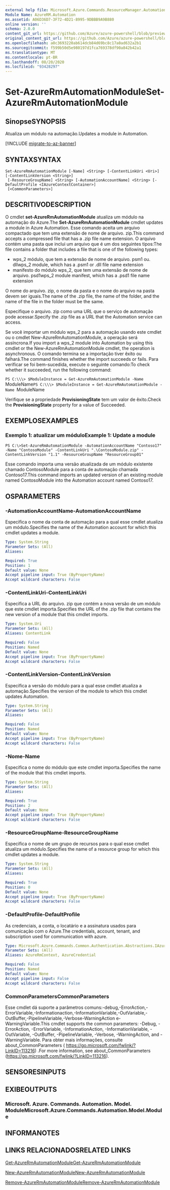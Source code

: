 ```yaml
---
external help file: Microsoft.Azure.Commands.ResourceManager.Automation.dll-Help.xml
Module Name: AzureRM.Automation
ms.assetid: A06D36D7-3F72-4D21-8995-9DBBB9A9B880
online version: ''
schema: 2.0.0
content_git_url: https://github.com/Azure/azure-powershell/blob/preview/src/ResourceManager/Automation/Commands.Automation/help/Set-AzureRmAutomationModule.md
original_content_git_url: https://github.com/Azure/azure-powershell/blob/preview/src/ResourceManager/Automation/Commands.Automation/help/Set-AzureRmAutomationModule.md
ms.openlocfilehash: a0c3693220ab614dcb84d69bc8c17a0ad632a2b1
ms.sourcegitcommit: f599b50d5e980197d1fca769378df90a842b42a1
ms.translationtype: MT
ms.contentlocale: pt-BR
ms.lasthandoff: 08/20/2020
ms.locfileid: "93428297"
---
```

# <span data-ttu-id="cb685-101">Set-AzureRmAutomationModule</span><span class="sxs-lookup"><span data-stu-id="cb685-101">Set-AzureRmAutomationModule</span></span>

## <span data-ttu-id="cb685-102">Sinopse</span><span class="sxs-lookup"><span data-stu-id="cb685-102">SYNOPSIS</span></span>
<span data-ttu-id="cb685-103">Atualiza um módulo na automação.</span><span class="sxs-lookup"><span data-stu-id="cb685-103">Updates a module in Automation.</span></span>

[!INCLUDE [migrate-to-az-banner](../../includes/migrate-to-az-banner.md)]

## <span data-ttu-id="cb685-104">SYNTAX</span><span class="sxs-lookup"><span data-stu-id="cb685-104">SYNTAX</span></span>

```
Set-AzureRmAutomationModule [-Name] <String> [-ContentLinkUri <Uri>] [-ContentLinkVersion <String>]
 [-ResourceGroupName] <String> [-AutomationAccountName] <String> [-DefaultProfile <IAzureContextContainer>]
 [<CommonParameters>]
```

## <span data-ttu-id="cb685-105">DESCRITIVO</span><span class="sxs-lookup"><span data-stu-id="cb685-105">DESCRIPTION</span></span>
<span data-ttu-id="cb685-106">O cmdlet **set-AzureRmAutomationModule** atualiza um módulo na automação do Azure.</span><span class="sxs-lookup"><span data-stu-id="cb685-106">The **Set-AzureRmAutomationModule** cmdlet updates a module in Azure Automation.</span></span>
<span data-ttu-id="cb685-107">Esse comando aceita um arquivo compactado que tem uma extensão de nome de arquivo. zip.</span><span class="sxs-lookup"><span data-stu-id="cb685-107">This command accepts a compressed file that has a .zip file name extension.</span></span>
<span data-ttu-id="cb685-108">O arquivo contém uma pasta que inclui um arquivo que é um dos seguintes tipos:</span><span class="sxs-lookup"><span data-stu-id="cb685-108">The file contains a folder that includes a file that is one of the following types:</span></span> 

- <span data-ttu-id="cb685-109">wps_2 módulo, que tem a extensão de nome de arquivo. psm1 ou. dll</span><span class="sxs-lookup"><span data-stu-id="cb685-109">wps_2 module, which has a .psm1 or .dll file name extension</span></span> 
- <span data-ttu-id="cb685-110">manifesto do módulo wps_2, que tem uma extensão de nome de arquivo. psd1</span><span class="sxs-lookup"><span data-stu-id="cb685-110">wps_2 module manifest, which has a .psd1 file name extension</span></span>

<span data-ttu-id="cb685-111">O nome do arquivo. zip, o nome da pasta e o nome do arquivo na pasta devem ser iguais.</span><span class="sxs-lookup"><span data-stu-id="cb685-111">The name of the .zip file, the name of the folder, and the name of the file in the folder must be the same.</span></span>

<span data-ttu-id="cb685-112">Especifique o arquivo. zip como uma URL que o serviço de automação pode acessar.</span><span class="sxs-lookup"><span data-stu-id="cb685-112">Specify the .zip file as a URL that the Automation service can access.</span></span>

<span data-ttu-id="cb685-113">Se você importar um módulo wps_2 para a automação usando este cmdlet ou o cmdlet New-AzureRmAutomationModule, a operação será assíncrona.</span><span class="sxs-lookup"><span data-stu-id="cb685-113">If you import a wps_2 module into Automation by using this cmdlet or the New-AzureRmAutomationModule cmdlet, the operation is asynchronous.</span></span>
<span data-ttu-id="cb685-114">O comando termina se a importação tiver êxito ou falhará.</span><span class="sxs-lookup"><span data-stu-id="cb685-114">The command finishes whether the import succeeds or fails.</span></span>
<span data-ttu-id="cb685-115">Para verificar se foi bem-sucedida, execute o seguinte comando:</span><span class="sxs-lookup"><span data-stu-id="cb685-115">To check whether it succeeded, run the following command:</span></span>

<span data-ttu-id="cb685-116">`PS C:\\\> $ModuleInstance = Get-AzureRmAutomationModule -Name `ModuleName</span><span class="sxs-lookup"><span data-stu-id="cb685-116">`PS C:\\\> $ModuleInstance = Get-AzureRmAutomationModule -Name `ModuleName</span></span>

<span data-ttu-id="cb685-117">Verifique se a propriedade **ProvisioningState** tem um valor de êxito.</span><span class="sxs-lookup"><span data-stu-id="cb685-117">Check the **ProvisioningState** property for a value of Succeeded.</span></span>

## <span data-ttu-id="cb685-118">EXEMPLOS</span><span class="sxs-lookup"><span data-stu-id="cb685-118">EXAMPLES</span></span>

### <span data-ttu-id="cb685-119">Exemplo 1: atualizar um módulo</span><span class="sxs-lookup"><span data-stu-id="cb685-119">Example 1: Update a module</span></span>
```
PS C:\>Set-AzureRmAutomationModule -AutomationAccountName "Contoso17" -Name "ContosoModule" -ContentLinkUri ".\ContosoModule.zip" -ContentLinkVersion "1.1" -ResourceGroupName "ResourceGroup01"
```

<span data-ttu-id="cb685-120">Esse comando importa uma versão atualizada de um módulo existente chamado ContosoModule para a conta de automação chamada Contoso17.</span><span class="sxs-lookup"><span data-stu-id="cb685-120">This command imports an updated version of an existing module named ContosoModule into the Automation account named Contoso17.</span></span>

## <span data-ttu-id="cb685-121">OS</span><span class="sxs-lookup"><span data-stu-id="cb685-121">PARAMETERS</span></span>

### <span data-ttu-id="cb685-122">-AutomationAccountName</span><span class="sxs-lookup"><span data-stu-id="cb685-122">-AutomationAccountName</span></span>
<span data-ttu-id="cb685-123">Especifica o nome da conta de automação para a qual esse cmdlet atualiza um módulo.</span><span class="sxs-lookup"><span data-stu-id="cb685-123">Specifies the name of the Automation account for which this cmdlet updates a module.</span></span>

```yaml
Type: System.String
Parameter Sets: (All)
Aliases: 

Required: True
Position: 1
Default value: None
Accept pipeline input: True (ByPropertyName)
Accept wildcard characters: False
```

### <span data-ttu-id="cb685-124">-ContentLinkUri</span><span class="sxs-lookup"><span data-stu-id="cb685-124">-ContentLinkUri</span></span>
<span data-ttu-id="cb685-125">Especifica a URL do arquivo. zip que contém a nova versão de um módulo que este cmdlet importa.</span><span class="sxs-lookup"><span data-stu-id="cb685-125">Specifies the URL of the .zip file that contains the new version of a module that this cmdlet imports.</span></span>

```yaml
Type: System.Uri
Parameter Sets: (All)
Aliases: ContentLink

Required: False
Position: Named
Default value: None
Accept pipeline input: True (ByPropertyName)
Accept wildcard characters: False
```

### <span data-ttu-id="cb685-126">-ContentLinkVersion</span><span class="sxs-lookup"><span data-stu-id="cb685-126">-ContentLinkVersion</span></span>
<span data-ttu-id="cb685-127">Especifica a versão do módulo para a qual esse cmdlet atualiza a automação.</span><span class="sxs-lookup"><span data-stu-id="cb685-127">Specifies the version of the module to which this cmdlet updates Automation.</span></span>

```yaml
Type: System.String
Parameter Sets: (All)
Aliases: 

Required: False
Position: Named
Default value: None
Accept pipeline input: True (ByPropertyName)
Accept wildcard characters: False
```

### <span data-ttu-id="cb685-128">-Nome</span><span class="sxs-lookup"><span data-stu-id="cb685-128">-Name</span></span>
<span data-ttu-id="cb685-129">Especifica o nome do módulo que este cmdlet importa.</span><span class="sxs-lookup"><span data-stu-id="cb685-129">Specifies the name of the module that this cmdlet imports.</span></span>

```yaml
Type: System.String
Parameter Sets: (All)
Aliases: 

Required: True
Position: 2
Default value: None
Accept pipeline input: True (ByPropertyName)
Accept wildcard characters: False
```

### <span data-ttu-id="cb685-130">-ResourceGroupName</span><span class="sxs-lookup"><span data-stu-id="cb685-130">-ResourceGroupName</span></span>
<span data-ttu-id="cb685-131">Especifica o nome de um grupo de recursos para o qual esse cmdlet atualiza um módulo.</span><span class="sxs-lookup"><span data-stu-id="cb685-131">Specifies the name of a resource group for which this cmdlet updates a module.</span></span>

```yaml
Type: System.String
Parameter Sets: (All)
Aliases: 

Required: True
Position: 0
Default value: None
Accept pipeline input: True (ByPropertyName)
Accept wildcard characters: False
```

### <span data-ttu-id="cb685-132">-DefaultProfile</span><span class="sxs-lookup"><span data-stu-id="cb685-132">-DefaultProfile</span></span>
<span data-ttu-id="cb685-133">As credenciais, a conta, o locatário e a assinatura usados para comunicação com o Azure.</span><span class="sxs-lookup"><span data-stu-id="cb685-133">The credentials, account, tenant, and subscription used for communication with azure.</span></span>

```yaml
Type: Microsoft.Azure.Commands.Common.Authentication.Abstractions.IAzureContextContainer
Parameter Sets: (All)
Aliases: AzureRmContext, AzureCredential

Required: False
Position: Named
Default value: None
Accept pipeline input: False
Accept wildcard characters: False
```

### <span data-ttu-id="cb685-134">CommonParameters</span><span class="sxs-lookup"><span data-stu-id="cb685-134">CommonParameters</span></span>
<span data-ttu-id="cb685-135">Esse cmdlet dá suporte a parâmetros comuns:-debug,-ErrorAction,-ErrorVariable,-Informationaction,-InformationVariable,-OutVariable,-OutBuffer,-PipelineVariable,-Verbose-WarningAction e-WarningVariable.</span><span class="sxs-lookup"><span data-stu-id="cb685-135">This cmdlet supports the common parameters: -Debug, -ErrorAction, -ErrorVariable, -InformationAction, -InformationVariable, -OutVariable, -OutBuffer, -PipelineVariable, -Verbose, -WarningAction, and -WarningVariable.</span></span> <span data-ttu-id="cb685-136">Para obter mais informações, consulte about_CommonParameters ( https://go.microsoft.com/fwlink/?LinkID=113216) .</span><span class="sxs-lookup"><span data-stu-id="cb685-136">For more information, see about_CommonParameters (https://go.microsoft.com/fwlink/?LinkID=113216).</span></span>

## <span data-ttu-id="cb685-137">SENSORES</span><span class="sxs-lookup"><span data-stu-id="cb685-137">INPUTS</span></span>

## <span data-ttu-id="cb685-138">EXIBE</span><span class="sxs-lookup"><span data-stu-id="cb685-138">OUTPUTS</span></span>

### <span data-ttu-id="cb685-139">Microsoft. Azure. Commands. Automation. Model. Module</span><span class="sxs-lookup"><span data-stu-id="cb685-139">Microsoft.Azure.Commands.Automation.Model.Module</span></span>

## <span data-ttu-id="cb685-140">INFORMA</span><span class="sxs-lookup"><span data-stu-id="cb685-140">NOTES</span></span>

## <span data-ttu-id="cb685-141">LINKS RELACIONADOS</span><span class="sxs-lookup"><span data-stu-id="cb685-141">RELATED LINKS</span></span>

[<span data-ttu-id="cb685-142">Get-AzureRmAutomationModule</span><span class="sxs-lookup"><span data-stu-id="cb685-142">Get-AzureRmAutomationModule</span></span>](./Get-AzureRmAutomationModule.md)

[<span data-ttu-id="cb685-143">New-AzureRmAutomationModule</span><span class="sxs-lookup"><span data-stu-id="cb685-143">New-AzureRmAutomationModule</span></span>](./New-AzureRmAutomationModule.md)

[<span data-ttu-id="cb685-144">Remove-AzureRmAutomationModule</span><span class="sxs-lookup"><span data-stu-id="cb685-144">Remove-AzureRmAutomationModule</span></span>](./Remove-AzureRmAutomationModule.md)



